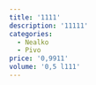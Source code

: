 ```yaml
---
title: '1111'
description: '11111'
categories:
  - Nealko
  - Pivo
price: '0,9911'
volume: '0,5 l111'
---
```


